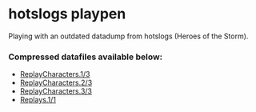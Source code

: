 # hotslogs playpen
Playing with an outdated datadump from hotslogs (Heroes of the Storm).



### Compressed datafiles available below:
- [ReplayCharacters.1/3](https://drive.google.com/file/d/0B9nylc-RDZ7LRGJtdkxocl96Wlk/view?usp=sharing)
- [ReplayCharacters.2/3](https://drive.google.com/file/d/0B9nylc-RDZ7LdzRQTnJLWENJV28/view?usp=sharing)
- [ReplayCharacters.3/3](https://drive.google.com/file/d/0B9nylc-RDZ7LSDMxTU9mRnk1Nkk/view?usp=sharing)
- [Replays.1/1](https://drive.google.com/file/d/0B9nylc-RDZ7Ld0Q4NC1KWmROcXM/view?usp=sharing)









